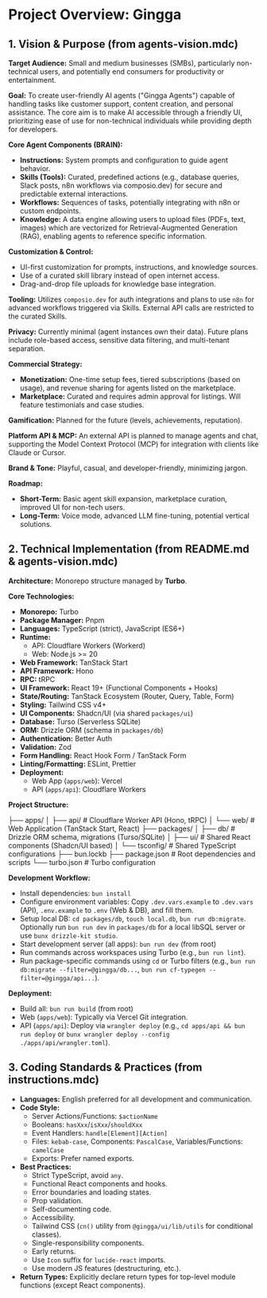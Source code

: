 # Project Overview: Gingga

## 1. Vision & Purpose (from agents-vision.mdc)

**Target Audience:** Small and medium businesses (SMBs), particularly non-technical users, and potentially end consumers for productivity or entertainment.

**Goal:** To create user-friendly AI agents ("Gingga Agents") capable of handling tasks like customer support, content creation, and personal assistance. The core aim is to make AI accessible through a friendly UI, prioritizing ease of use for non-technical individuals while providing depth for developers.

**Core Agent Components (BRAIN):**

- **Instructions:** System prompts and configuration to guide agent behavior.
- **Skills (Tools):** Curated, predefined actions (e.g., database queries, Slack posts, n8n workflows via composio.dev) for secure and predictable external interactions.
- **Workflows:** Sequences of tasks, potentially integrating with n8n or custom endpoints.
- **Knowledge:** A data engine allowing users to upload files (PDFs, text, images) which are vectorized for Retrieval-Augmented Generation (RAG), enabling agents to reference specific information.

**Customization & Control:**

- UI-first customization for prompts, instructions, and knowledge sources.
- Use of a curated skill library instead of open internet access.
- Drag-and-drop file uploads for knowledge base integration.

**Tooling:** Utilizes `composio.dev` for auth integrations and plans to use `n8n` for advanced workflows triggered via Skills. External API calls are restricted to the curated Skills.

**Privacy:** Currently minimal (agent instances own their data). Future plans include role-based access, sensitive data filtering, and multi-tenant separation.

**Commercial Strategy:**

- **Monetization:** One-time setup fees, tiered subscriptions (based on usage), and revenue sharing for agents listed on the marketplace.
- **Marketplace:** Curated and requires admin approval for listings. Will feature testimonials and case studies.

**Gamification:** Planned for the future (levels, achievements, reputation).

**Platform API & MCP:** An external API is planned to manage agents and chat, supporting the Model Context Protocol (MCP) for integration with clients like Claude or Cursor.

**Brand & Tone:** Playful, casual, and developer-friendly, minimizing jargon.

**Roadmap:**

- **Short-Term:** Basic agent skill expansion, marketplace curation, improved UI for non-tech users.
- **Long-Term:** Voice mode, advanced LLM fine-tuning, potential vertical solutions.

## 2. Technical Implementation (from README.md & agents-vision.mdc)

**Architecture:** Monorepo structure managed by **Turbo**.

**Core Technologies:**

- **Monorepo:** Turbo
- **Package Manager:** Pnpm
- **Languages:** TypeScript (strict), JavaScript (ES6+)
- **Runtime:**
  - API: Cloudflare Workers (Workerd)
  - Web: Node.js >= 20
- **Web Framework:** TanStack Start
- **API Framework:** Hono
- **RPC:** tRPC
- **UI Framework:** React 19+ (Functional Components + Hooks)
- **State/Routing:** TanStack Ecosystem (Router, Query, Table, Form)
- **Styling:** Tailwind CSS v4+
- **UI Components:** Shadcn/UI (via shared `packages/ui`)
- **Database:** Turso (Serverless SQLite)
- **ORM:** Drizzle ORM (schema in `packages/db`)
- **Authentication:** Better Auth
- **Validation:** Zod
- **Form Handling:** React Hook Form / TanStack Form
- **Linting/Formatting:** ESLint, Prettier
- **Deployment:**
  - Web App (`apps/web`): Vercel
  - API (`apps/api`): Cloudflare Workers

**Project Structure:**

├── apps/
│ ├── api/ # Cloudflare Worker API (Hono, tRPC)
│ └── web/ # Web Application (TanStack Start, React)
├── packages/
│ ├── db/ # Drizzle ORM schema, migrations (Turso/SQLite)
│ ├── ui/ # Shared React components (Shadcn/UI based)
│ └── tsconfig/ # Shared TypeScript configurations
├── bun.lockb
├── package.json # Root dependencies and scripts
└── turbo.json # Turbo configuration

**Development Workflow:**

- Install dependencies: `bun install`
- Configure environment variables: Copy `.dev.vars.example` to `.dev.vars` (API), `.env.example` to `.env` (Web & DB), and fill them.
- Setup local DB: `cd packages/db`, `touch local.db`, `bun run db:migrate`. Optionally run `bun run dev` in `packages/db` for a local libSQL server or use `bunx drizzle-kit studio`.
- Start development server (all apps): `bun run dev` (from root)
- Run commands across workspaces using Turbo (e.g., `bun run lint`).
- Run package-specific commands using `cd` or Turbo filters (e.g., `bun run db:migrate --filter=@gingga/db...`, `bun run cf-typegen --filter=@gingga/api...`).

**Deployment:**

- Build all: `bun run build` (from root)
- Web (`apps/web`): Typically via Vercel Git integration.
- API (`apps/api`): Deploy via `wrangler deploy` (e.g., `cd apps/api && bun run deploy` or `bunx wrangler deploy --config ./apps/api/wrangler.toml`).

## 3. Coding Standards & Practices (from instructions.mdc)

- **Languages:** English preferred for all development and communication.
- **Code Style:**
  - Server Actions/Functions: `$actionName`
  - Booleans: `hasXxx`/`isXxx`/`shouldXxx`
  - Event Handlers: `handle[Element][Action]`
  - Files: `kebab-case`, Components: `PascalCase`, Variables/Functions: `camelCase`
  - Exports: Prefer named exports.
- **Best Practices:**
  - Strict TypeScript, avoid `any`.
  - Functional React components and hooks.
  - Error boundaries and loading states.
  - Prop validation.
  - Self-documenting code.
  - Accessibility.
  - Tailwind CSS (`cn()` utility from `@gingga/ui/lib/utils` for conditional classes).
  - Single-responsibility components.
  - Early returns.
  - Use `Icon` suffix for `lucide-react` imports.
  - Use modern JS features (destructuring, etc.).
- **Return Types:** Explicitly declare return types for top-level module functions (except React components).
